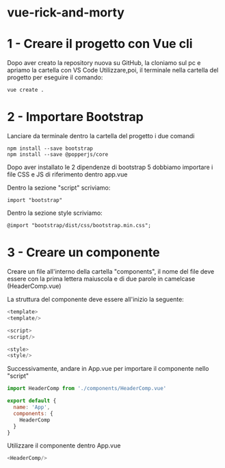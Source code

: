 # vue-rick-and-morty

# 1 - Creare il progetto con Vue cli
Dopo aver creato la repository nuova su GitHub, la cloniamo sul pc e apriamo la cartella con VS Code
Utilizzare,poi, il terminale nella cartella del progetto per eseguire il comando:

```
vue create .
```

# 2 - Importare Bootstrap
Lanciare da terminale dentro la cartella del progetto i due comandi
```
npm install --save bootstrap
npm install --save @popperjs/core
```

Dopo aver installato le 2 dipendenze di bootstrap 5 dobbiamo importare i file CSS e JS di riferimento dentro app.vue

Dentro la sezione "script" scriviamo:
```
import "bootstrap"
```

Dentro la sezione style scriviamo: 
```
@import "bootstrap/dist/css/bootstrap.min.css";
```

# 3 - Creare un componente
Creare un file all'interno della cartella "components", il nome del file deve essere con la prima lettera maiuscola e di due parole in camelcase (HeaderComp.vue)

La struttura del componente deve essere all'inizio la seguente:
```javascript
<template>
<template/>

<script>
<script/>

<style>
<style/>
```

Successivamente, andare in App.vue per importare il componente nello "script"
```javascript
import HeaderComp from './components/HeaderComp.vue'

export default {
  name: 'App',
  components: {
    HeaderComp
  }
}
```

Utilizzare il componente dentro App.vue
```javascript
<HeaderComp/>
```